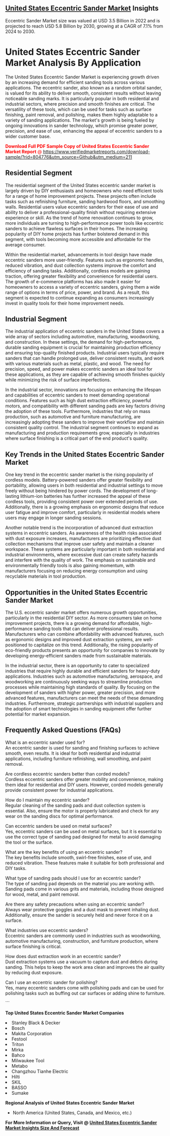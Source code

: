 <h2><a href="https://www.verifiedmarketreports.com/download-sample/?rid=804776&amp;utm_source=Github&amp;utm_medium=211" target="_blank">United States Eccentric Sander Market</a> Insights</h2><p>Eccentric Sander Market size was valued at USD 3.5 Billion in 2022 and is projected to reach USD 5.8 Billion by 2030, growing at a CAGR of 7.1% from 2024 to 2030.</p><p><h1>United States Eccentric Sander Market Analysis By Application</h1><p>The United States Eccentric Sander Market is experiencing growth driven by an increasing demand for efficient sanding tools across various applications. The eccentric sander, also known as a random orbital sander, is valued for its ability to deliver smooth, consistent results without leaving noticeable sanding marks. It is particularly popular in both residential and industrial sectors, where precision and smooth finishes are critical. The versatility of these tools, which can be used for tasks such as surface finishing, paint removal, and polishing, makes them highly adaptable to a variety of sanding applications. The market's growth is being fueled by ongoing innovations in sander technology, which promise greater power, precision, and ease of use, enhancing the appeal of eccentric sanders to a wider customer base. <p><span class=""><span style="color: #ff0000;"><strong>Download Full PDF Sample Copy of United States Eccentric Sander Market Report</strong> @ </span><a href="https://www.verifiedmarketreports.com/download-sample/?rid=804776&amp;utm_source=Github&amp;utm_medium=211" target="_blank">https://www.verifiedmarketreports.com/download-sample/?rid=804776&amp;utm_source=Github&amp;utm_medium=211</a></span></p></p><h2>Residential Segment</h2><p>The residential segment of the United States eccentric sander market is largely driven by DIY enthusiasts and homeowners who need efficient tools for a range of home improvement projects. These projects often include tasks such as refinishing furniture, sanding hardwood floors, and smoothing walls. Residential users value eccentric sanders for their ease of use and ability to deliver a professional-quality finish without requiring extensive experience or skill. As the trend of home renovation continues to grow, more individuals are turning to high-performance power tools like eccentric sanders to achieve flawless surfaces in their homes. The increasing popularity of DIY home projects has further bolstered demand in this segment, with tools becoming more accessible and affordable for the average consumer.</p><p>Within the residential market, advancements in tool design have made eccentric sanders more user-friendly. Features such as ergonomic handles, reduced vibration, and dust collection systems improve the comfort and efficiency of sanding tasks. Additionally, cordless models are gaining traction, offering greater flexibility and convenience for residential users. The growth of e-commerce platforms has also made it easier for homeowners to access a variety of eccentric sanders, giving them a wide range of options in terms of price, power, and brand. As a result, this segment is expected to continue expanding as consumers increasingly invest in quality tools for their home improvement needs.</p><h2>Industrial Segment</h2><p>The industrial application of eccentric sanders in the United States covers a wide array of sectors including automotive, manufacturing, woodworking, and construction. In these settings, the demand for high-performance, durable sanding equipment is crucial for maintaining production efficiency and ensuring top-quality finished products. Industrial users typically require sanders that can handle prolonged use, deliver consistent results, and work with various materials such as metal, plastic, and wood. The need for precision, speed, and power makes eccentric sanders an ideal tool for these applications, as they are capable of achieving smooth finishes quickly while minimizing the risk of surface imperfections.</p><p>In the industrial sector, innovations are focusing on enhancing the lifespan and capabilities of eccentric sanders to meet demanding operational conditions. Features such as high dust extraction efficiency, powerful motors, and compatibility with different sanding pads are key factors driving the adoption of these tools. Furthermore, industries that rely on mass production, such as automotive and furniture manufacturing, are increasingly adopting these sanders to improve their workflow and maintain consistent quality control. The industrial segment continues to expand as manufacturing and production requirements grow, especially in industries where surface finishing is a critical part of the end product's quality.</p><h2>Key Trends in the United States Eccentric Sander Market</h2><p>One key trend in the eccentric sander market is the rising popularity of cordless models. Battery-powered sanders offer greater flexibility and portability, allowing users in both residential and industrial settings to move freely without being hindered by power cords. The development of long-lasting lithium-ion batteries has further increased the appeal of these cordless tools, providing consistent power over extended periods of use. Additionally, there is a growing emphasis on ergonomic designs that reduce user fatigue and improve comfort, particularly in residential models where users may engage in longer sanding sessions.</p><p>Another notable trend is the incorporation of advanced dust extraction systems in eccentric sanders. As awareness of the health risks associated with dust exposure increases, manufacturers are prioritizing effective dust collection mechanisms that improve user safety and maintain a cleaner workspace. These systems are particularly important in both residential and industrial environments, where excessive dust can create safety hazards and interfere with the quality of work. The emphasis on sustainable and environmentally friendly tools is also gaining momentum, with manufacturers focusing on reducing energy consumption and using recyclable materials in tool production.</p><h2>Opportunities in the United States Eccentric Sander Market</h2><p>The U.S. eccentric sander market offers numerous growth opportunities, particularly in the residential DIY sector. As more consumers take on home improvement projects, there is a growing demand for affordable, high-performance sanding tools that can deliver professional results. Manufacturers who can combine affordability with advanced features, such as ergonomic designs and improved dust extraction systems, are well-positioned to capitalize on this trend. Additionally, the rising popularity of eco-friendly products presents an opportunity for companies to innovate by developing energy-efficient sanders made from sustainable materials.</p><p>In the industrial sector, there is an opportunity to cater to specialized industries that require highly durable and efficient sanders for heavy-duty applications. Industries such as automotive manufacturing, aerospace, and woodworking are continuously seeking ways to streamline production processes while maintaining high standards of quality. By focusing on the development of sanders with higher power, greater precision, and more advanced features, manufacturers can meet the needs of these demanding industries. Furthermore, strategic partnerships with industrial suppliers and the adoption of smart technologies in sanding equipment offer further potential for market expansion.</p><h2>Frequently Asked Questions (FAQs)</h2><p>What is an eccentric sander used for? <br> An eccentric sander is used for sanding and finishing surfaces to achieve smooth, even results. It is ideal for both residential and industrial applications, including furniture refinishing, wall smoothing, and paint removal.</p><p>Are cordless eccentric sanders better than corded models? <br> Cordless eccentric sanders offer greater mobility and convenience, making them ideal for residential and DIY users. However, corded models generally provide consistent power for industrial applications.</p><p>How do I maintain my eccentric sander? <br> Regular cleaning of the sanding pads and dust collection system is essential. Also, ensure the motor is properly lubricated and check for any wear on the sanding discs for optimal performance.</p><p>Can eccentric sanders be used on metal surfaces? <br> Yes, eccentric sanders can be used on metal surfaces, but it is essential to use the correct type of sanding pad designed for metal to avoid damaging the tool or the surface.</p><p>What are the key benefits of using an eccentric sander? <br> The key benefits include smooth, swirl-free finishes, ease of use, and reduced vibration. These features make it suitable for both professional and DIY tasks.</p><p>What type of sanding pads should I use for an eccentric sander? <br> The type of sanding pad depends on the material you are working with. Sanding pads come in various grits and materials, including those designed for wood, metal, and paint removal.</p><p>Are there any safety precautions when using an eccentric sander? <br> Always wear protective goggles and a dust mask to prevent inhaling dust. Additionally, ensure the sander is securely held and never force it on a surface.</p><p>What industries use eccentric sanders? <br> Eccentric sanders are commonly used in industries such as woodworking, automotive manufacturing, construction, and furniture production, where surface finishing is critical.</p><p>How does dust extraction work in an eccentric sander? <br> Dust extraction systems use a vacuum to capture dust and debris during sanding. This helps to keep the work area clean and improves the air quality by reducing dust exposure.</p><p>Can I use an eccentric sander for polishing? <br> Yes, many eccentric sanders come with polishing pads and can be used for polishing tasks such as buffing out car surfaces or adding shine to furniture.</p>```</p><p><strong>Top United States Eccentric Sander Market Companies</strong></p><div data-test-id=""><p><li>Stanley Black & Decker</li><li> Bosch</li><li> Makita Corporation</li><li> Festool</li><li> Triton</li><li> Mirka</li><li> Bahco</li><li> Milwaukee Tool</li><li> Metabo</li><li> Changzhou Tianhe Electric</li><li> Hilti</li><li> SKIL</li><li> BASSO</li><li> Sumake</li></p><div><strong>Regional Analysis of&nbsp;United States Eccentric Sander Market</strong></div><ul><li dir="ltr"><p dir="ltr">North America&nbsp;(United States, Canada, and Mexico, etc.)</p></li></ul><p><strong>For More Information or Query, Visit @&nbsp;</strong><strong><a href="https://www.verifiedmarketreports.com/product/eccentric-sander-market/?utm_source=Github&amp;utm_medium=211" target="_blank">United States Eccentric Sander Market Insights Size And Forecast</a></strong></p></div>
